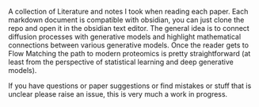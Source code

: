 A collection of Literature and notes I took when reading each paper. Each markdown document is compatible with obsidian, you can just clone the repo and open it in the obsidian text editor. The general idea is to connect diffusion processes with generative models and highlight mathematical connections between various generative models. Once the reader gets to Flow Matching the path to modern proteomics is pretty straightforward (at least from the perspective of statistical learning and deep generative models). 

If you have questions or paper suggestions or find mistakes or stuff that is unclear please raise an issue, this is very much a work in progress.



